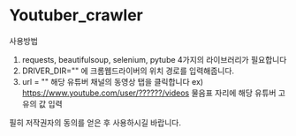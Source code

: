 # Youtuber_crawler


사용방법
1. requests, beautifulsoup, selenium, pytube 4가지의 라이브러리가 필요합니다
2. DRIVER_DIR="" 에 크롬웹드라이버의 위치 경로를 입력해줍니다.
3. url = "" 해당 유튜버 채널의 동영상 탭을 클릭합니다 ex) https://www.youtube.com/user/??????/videos 물음표 자리에 해당 유튜버 고유의 값 입력


필히 저작권자의 동의를 얻은 후 사용하시길 바랍니다.
